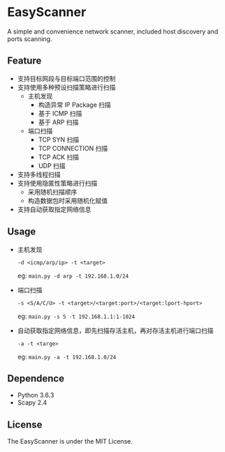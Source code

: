 # EasyScanner

A simple and convenience network scanner, included host discovery and ports scanning.

## Feature

- 支持目标网段与目标端口范围的控制
- 支持使用多种预设扫描策略进行扫描
	- 主机发现
		- 构造异常 IP Package 扫描
		- 基于 ICMP 扫描
		- 基于 ARP 扫描
	- 端口扫描
		- TCP SYN 扫描
		- TCP CONNECTION 扫描
		- TCP ACK 扫描
		- UDP 扫描
- 支持多线程扫描
- 支持使用隐匿性策略进行扫描
  - 采用随机扫描顺序
  - 构造数据包时采用随机化赋值
- 支持自动获取指定网络信息

## Usage

- 主机发现
	```
	-d <icmp/arp/ip> -t <target>
	```
	eg: `main.py -d arp -t 192.168.1.0/24`

- 端口扫描
	```
	-s <S/A/C/U> -t <target>/<target:port>/<target:lport-hport>
	```
	eg: `main.py -s S -t 192.168.1.1:1-1024`

- 自动获取指定网络信息，即先扫描存活主机，再对存活主机进行端口扫描
	```
	-a -t <targe>
	```
	eg: `main.py -a -t 192.168.1.0/24`

## Dependence

- Python 3.6.3
- Scapy 2.4

## License

The EasyScanner is under the MIT License.
